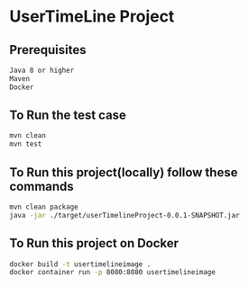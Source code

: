 # UserTimeLine Project

## Prerequisites
```bash
Java 8 or higher
Maven
Docker
```

## To Run the test case
```bash
mvn clean
mvn test
```
## To Run this project(locally) follow these commands

```bash
mvn clean package
java -jar ./target/userTimelineProject-0.0.1-SNAPSHOT.jar
```

## To Run this project on Docker

```bash
docker build -t usertimelineimage .
docker container run -p 8080:8080 usertimelineimage

```
